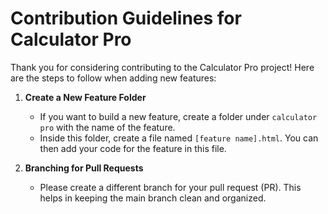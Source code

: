 # Contribution Guidelines for Calculator Pro

Thank you for considering contributing to the Calculator Pro project! Here are the steps to follow when adding new features:

1. **Create a New Feature Folder**
   - If you want to build a new feature, create a folder under `calculator pro` with the name of the feature.
   - Inside this folder, create a file named `[feature name].html`. You can then add your code for the feature in this file.

2. **Branching for Pull Requests**
   - Please create a different branch for your pull request (PR). This helps in keeping the main branch clean and organized.
